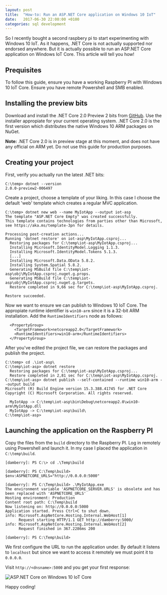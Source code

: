 ```yaml
---
layout: post
title:  "How-to: Run an ASP.NET Core application on Windows 10 IoT"
date:   2017-06-30 22:00:00 +0100
categories: sql development
---
```


So I recently bought a second raspbery pi to start experimenting with Windows 10 IoT. As it happens, .NET Core is not actually supported nor endorsed anywhere. But it is actually possible to run an ASP.NET Core application on Windows IoT Core. This article will tell you how! 

## Prequisites

To follow this guide, ensure you have a working Raspberry PI with Windows 10 IoT Core. Ensure you have remote Powershell and SMB enabled.

## Installing the preview bits

Download and install the .NET Core 2.0 Preview 2 bits from [GitHub](https://github.com/dotnet/core/blob/master/release-notes/download-archives/2.0.0-preview2-download.md). Use the installer appropiate for your current operating system. .NET Core 2.0 is the first version which distributes the native Windows 10 ARM packages on NuGet.

**Note:** .NET Core 2.0 is in preview stage at this moment, and does not have any official on ARM yet. Do not use this guide for production purposes.

## Creating your project

First, verify you actually run the latest .NET bits:

    C:\temp> dotnet --version
    2.0.0-preview2-006497

Create a project, choose a template of your liking. In this case I choose the default 'web' template which creates a regular MVC application.

```
C:\temp> dotnet new web --name MyIotApp --output iot-asp
The template "ASP.NET Core Empty" was created successfully.
This template contains technologies from parties other than Microsoft, see https://aka.ms/template-3pn for details.

Processing post-creation actions...
Running 'dotnet restore' on iot-asp\MyIotApp.csproj...
  Restoring packages for C:\temp\iot-asp\MyIotApp.csproj...
  Installing Microsoft.IdentityModel.Logging 1.1.3.
  Installing Microsoft.IdentityModel.Tokens 5.1.3.
  [...]
  Installing Microsoft.Data.OData 5.8.2.
  Installing System.Spatial 5.8.2.
  Generating MSBuild file C:\temp\iot-asp\obj\MyIotApp.csproj.nuget.g.props.
  Generating MSBuild file C:\temp\iot-asp\obj\MyIotApp.csproj.nuget.g.targets.
  Restore completed in 9,66 sec for C:\temp\iot-asp\MyIotApp.csproj.

Restore succeeded.
```

Now we want to ensure we can publish to Windows 10 IoT Core. The appropiate runtime identifier is `win10-arm` since it is a 32-bit ARM installation. Add the `RuntimeIdentifiers` node as follows:

```
  <PropertyGroup>
    <TargetFramework>netcoreapp2.0</TargetFramework>
	<RuntimeIdentifiers>win10-arm</RuntimeIdentifiers>
  </PropertyGroup>
```

After you've edited the project file, we can restore the packages and publish the project.

```
C:\temp> cd .\iot-asp\
C:\temp\iot-asp> dotnet restore
  Restoring packages for C:\temp\iot-asp\MyIotApp.csproj...
  Restore completed in 2,81 sec for C:\temp\iot-asp\MyIotApp.csproj.
C:\temp\iot-asp> dotnet publish --self-contained --runtime win10-arm --output build
Microsoft (R) Build Engine version 15.3.388.41745 for .NET Core
Copyright (C) Microsoft Corporation. All rights reserved.

  MyIotApp -> C:\temp\iot-asp\bin\Debug\netcoreapp2.0\win10-arm\MyIotApp.dll
  MyIotApp -> C:\temp\iot-asp\build\
C:\temp\iot-asp>
```

## Launching the application on the Raspberry PI

Copy the files from the `build` directory to the Raspberry PI. Log in remotely using Powershell and launch it.
In my case I placed the application in `C:\temp\build`.

```
[damberry]: PS C:\> cd .\Temp\build

[damberry]: PS C:\Temp\build> $env:ASPNETCORE_URLS="http://0.0.0.0:5000"

[damberry]: PS C:\Temp\build> .\MyIotApp.exe
The environment variable 'ASPNETCORE_SERVER.URLS' is obsolete and has been replaced with 'ASPNETCORE_URLS'
Hosting environment: Production
Content root path: C:\Temp\build
Now listening on: http://0.0.0.0:5000
Application started. Press Ctrl+C to shut down.
info: Microsoft.AspNetCore.Hosting.Internal.WebHost[1]
      Request starting HTTP/1.1 GET http://damberry:5000/  
info: Microsoft.AspNetCore.Hosting.Internal.WebHost[2]
      Request finished in 367.2286ms 200 

[damberry]: PS C:\Temp\build> 
```

We first configure the URL to run the application under. By default it listens to `localhost` but since we want to access it remotely we must point it to `0.0.0.0`.

Visit `http://<dnsname>:5000` and you get your first response:

![ASP.NET Core on Windows 10 IoT Core](/images/2017-06-30-how-to-run-aspnet-core-application-on-windows-iot.png)

Happy coding!